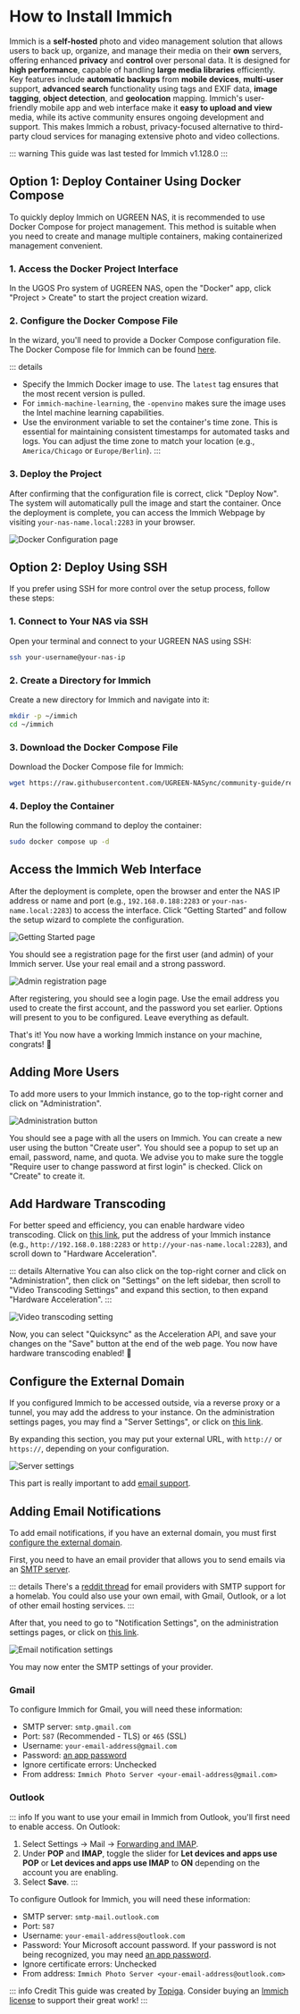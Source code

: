 # How to Install Immich

Immich is a **self-hosted** photo and video management solution that allows users to back up, organize, and manage their media on their **own** servers, offering enhanced **privacy** and **control** over personal data. It is designed for **high performance**, capable of handling **large media libraries** efficiently. Key features include **automatic backups** from **mobile devices**, **multi-user** support, **advanced search** functionality using tags and EXIF data, **image tagging**, **object detection**, and **geolocation** mapping. Immich's user-friendly mobile app and web interface make it **easy to upload and view** media, while its active community ensures ongoing development and support. This makes Immich a robust, privacy-focused alternative to third-party cloud services for managing extensive photo and video collections.

::: warning
This guide was last tested for Immich v1.128.0
:::

## Option 1: Deploy Container Using Docker Compose

To quickly deploy Immich on UGREEN NAS, it is recommended to use Docker Compose for project management. This method is suitable when you need to create and manage multiple containers, making containerized management convenient.

### 1. Access the Docker Project Interface

In the UGOS Pro system of UGREEN NAS, open the "Docker" app, click "Project > Create" to start the project creation wizard.

### 2. Configure the Docker Compose File

In the wizard, you'll need to provide a Docker Compose configuration file. The Docker Compose file for Immich can be found [here](https://raw.githubusercontent.com/UGREEN-NASync/community-guide/refs/heads/main/docs/ugos/install/immich/compose.yaml).

::: details
- Specify the Immich Docker image to use. The `latest` tag ensures that the most recent version is pulled.
- For `immich-machine-learning`, the `-openvino` makes sure the image uses the Intel machine learning capabilities.
- Use the environment variable to set the container's time zone. This is essential for maintaining consistent timestamps for automated tasks and logs. You can adjust the time zone to match your location (e.g., `America/Chicago` or `Europe/Berlin`).
:::

### 3. Deploy the Project

After confirming that the configuration file is correct, click "Deploy Now". The system will automatically pull the image and start the container. Once the deployment is complete, you can access the Immich Webpage by visiting `your-nas-name.local:2283` in your browser.

![Docker Configuration page](./config-docker.png)

## Option 2: Deploy Using SSH

If you prefer using SSH for more control over the setup process, follow these steps:

### 1. Connect to Your NAS via SSH

Open your terminal and connect to your UGREEN NAS using SSH:

```sh
ssh your-username@your-nas-ip
```

### 2. Create a Directory for Immich

Create a new directory for Immich and navigate into it:

```sh
mkdir -p ~/immich
cd ~/immich
```

### 3. Download the Docker Compose File

Download the Docker Compose file for Immich:

```sh
wget https://raw.githubusercontent.com/UGREEN-NASync/community-guide/refs/heads/main/docs/ugos/install/immich/compose.yaml
```

### 4. Deploy the Container

Run the following command to deploy the container:

```sh
sudo docker compose up -d
```

## Access the Immich Web Interface

After the deployment is complete, open the browser and enter the NAS IP address or name and port (e.g., `192.168.0.188:2283` or `your-nas-name.local:2283`) to access the interface. Click “Getting Started” and follow the setup wizard to complete the configuration.

![Getting Started page](./getting-started.png)

You should see a registration page for the first user (and admin) of your Immich server. Use your real email and a strong password.

![Admin registration page](./admin-registration.png)

After registering, you should see a login page. Use the email address you used to create the first account, and the password you set earlier. Options will present to you to be configured. Leave everything as default.

That's it! You now have a working Immich instance on your machine, congrats! :tada:

## Adding More Users

To add more users to your Immich instance, go to the top-right corner and click on "Administration".

![Administration button](./administration-button.png)

You should see a page with all the users on Immich. You can create a new user using the button "Create user". You should see a popup to set up an email, password, name, and quota. We advise you to make sure the toggle "Require user to change password at first login" is checked. Click on "Create" to create it.

## Add Hardware Transcoding

For better speed and efficiency, you can enable hardware video transcoding. Click on [this link](https://my.immich.app/admin/system-settings?isOpen=video-transcoding+hardware-acceleration), put the address of your Immich instance (e.g., `http://192.168.0.188:2283` or `http://your-nas-name.local:2283`), and scroll down to "Hardware Acceleration".

::: details Alternative
You can also click on the top-right corner and click on "Administration", then click on "Settings" on the left sidebar, then scroll to "Video Transcoding Settings" and expand this section, to then expand "Hardware Acceleration".
:::

![Video transcoding setting](./video-transcoding.png)

Now, you can select "Quicksync" as the Acceleration API, and save your changes on the "Save" button at the end of the web page. You now have hardware transcoding enabled! :tada:

## Configure the External Domain

If you configured Immich to be accessed outside, via a reverse proxy or a tunnel, you may add the address to your instance. On the administration settings pages, you may find a "Server Settings", or click on [this link](https://my.immich.app/admin/system-settings?isOpen=server).

By expanding this section, you may put your external URL, with `http://` or `https://`, depending on your configuration.

![Server settings](./server-settings.png)

This part is really important to add [email support](#adding-email-notifications).

## Adding Email Notifications

To add email notifications, if you have an external domain, you must first [configure the external domain](#configure-the-external-domain).

First, you need to have an email provider that allows you to send emails via an [SMTP server](https://aws.amazon.com/what-is/smtp/).

::: details
There's a [reddit thread](https://www.reddit.com/r/homelab/comments/1hre8nn/which_email_provider_has_simple_smtp_support/) for email providers with SMTP support for a homelab. You could also use your own email, with Gmail, Outlook, or a lot of other email hosting services.
:::

After that, you need to go to "Notification Settings", on the administration settings pages, or click on [this link](https://my.immich.app/admin/system-settings?isOpen=notifications+email).

![Email notification settings](./email-settings.png)

You may now enter the SMTP settings of your provider.

### Gmail

To configure Immich for Gmail, you will need these information:
- SMTP server: `smtp.gmail.com`
- Port: `587` (Recommended - TLS) or `465` (SSL)
- Username: `your-email-address@gmail.com`
- Password: [an app password](https://support.google.com/mail/answer/185833)
- Ignore certificate errors: Unchecked
- From address: `Immich Photo Server <your-email-address@gmail.com>`

### Outlook

::: info
If you want to use your email in Immich from Outlook, you'll first need to enable access. On Outlook:
1. Select Settings -> Mail -> [Forwarding and IMAP](https://go.microsoft.com/fwlink/?linkid=875424).
2. Under **POP** and **IMAP**, toggle the slider for **Let devices and apps use POP** or **Let devices and apps use IMAP** to **ON** depending on the account you are enabling.
3. Select **Save**.
:::

To configure Outlook for Immich, you will need these information:
- SMTP server: `smtp-mail.outlook.com`
- Port: `587`
- Username: `your-email-address@outlook.com`
- Password: Your Microsoft account password. If your password is not being recognized, you may need [an app password](https://support.microsoft.com/en-us/account-billing/how-to-get-and-use-app-passwords-5896ed9b-4263-e681-128a-a6f2979a7944).
- Ignore certificate errors: Unchecked
- From address: `Immich Photo Server <your-email-address@outlook.com>`

::: info Credit
This guide was created by [Topiga](https://github.com/topiga/). Consider buying an [Immich license](https://immich.app/blog/2024/immich-licensing/) to support their great work!
:::